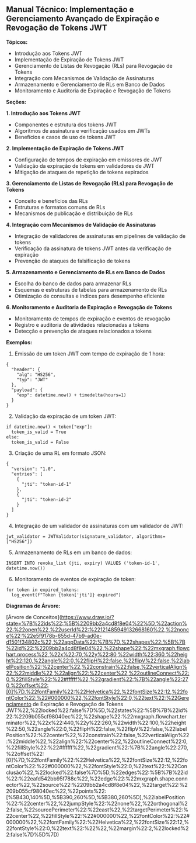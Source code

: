 ## Manual Técnico: Implementação e Gerenciamento Avançado de Expiração e Revogação de Tokens JWT

**Tópicos:**

- Introdução aos Tokens JWT
- Implementação de Expiração de Tokens JWT
- Gerenciamento de Listas de Revogação (RLs) para Revogação de Tokens
- Integração com Mecanismos de Validação de Assinaturas
- Armazenamento e Gerenciamento de RLs em Banco de Dados
- Monitoramento e Auditoria de Expiração e Revogação de Tokens

**Seções:**

**1. Introdução aos Tokens JWT**

- Componentes e estrutura dos tokens JWT
- Algoritmos de assinatura e verificação usados em JWTs
- Benefícios e casos de uso de tokens JWT

**2. Implementação de Expiração de Tokens JWT**

- Configuração de tempos de expiração em emissores de JWT
- Validação da expiração de tokens em validadores de JWT
- Mitigação de ataques de repetição de tokens expirados

**3. Gerenciamento de Listas de Revogação (RLs) para Revogação de Tokens**

- Conceito e benefícios das RLs
- Estruturas e formatos comuns de RLs
- Mecanismos de publicação e distribuição de RLs

**4. Integração com Mecanismos de Validação de Assinaturas**

- Integração de validadores de assinaturas em pipelines de validação de tokens
- Verificação da assinatura de tokens JWT antes da verificação de expiração
- Prevenção de ataques de falsificação de tokens

**5. Armazenamento e Gerenciamento de RLs em Banco de Dados**

- Escolha do banco de dados para armazenar RLs
- Esquemas e estruturas de tabelas para armazenamento de RLs
- Otimização de consultas e índices para desempenho eficiente

**6. Monitoramento e Auditoria de Expiração e Revogação de Tokens**

- Monitoramento de tempos de expiração e eventos de revogação
- Registro e auditoria de atividades relacionadas a tokens
- Detecção e prevenção de ataques relacionados a tokens

**Exemplos:**

1. Emissão de um token JWT com tempo de expiração de 1 hora:

```
{
  "header": {
    "alg": "HS256",
    "typ": "JWT"
  },
  "payload": {
    "exp": datetime.now() + timedelta(hours=1)
  }
}
```

2. Validação da expiração de um token JWT:

```
if datetime.now() < token["exp"]:
  token_is_valid = True
else:
  token_is_valid = False
```

3. Criação de uma RL em formato JSON:

```
{
  "version": "1.0",
  "entries": [
    {
      "jti": "token-id-1"
    },
    {
      "jti": "token-id-2"
    }
  ]
}
```

4. Integração de um validador de assinaturas com um validador de JWT:

```
jwt_validator = JWTValidator(signature_validator, algorithms=["HS256"])
```

5. Armazenamento de RLs em um banco de dados:

```
INSERT INTO revoke_list (jti, expiry) VALUES ('token-id-1', datetime.now())
```

6. Monitoramento de eventos de expiração de token:

```
for token in expired_tokens:
  log_event(f"Token {token['jti']} expired")
```

**Diagramas de Árvore:**

[Árvore de Conceitos](https://www.draw.io/?state=%7B%22ids%22:%5B%2209bb2a4cd8f8e04%22%5D,%22action%22:%22open%22,%22userId%22:%22121485949132668160%22,%22nonce%22:%22e5f9178b-655d-47b9-ad0e-d1501f34802c%22,%22appData%22:%7B%7D,%22shapes%22:%5B%7B%22id%22:%2209bb2a4cd8f8e04%22,%22shape%22:%22mxgraph.flowchart.process%22,%22x%22:70,%22y%22:80,%22width%22:360,%22height%22:120,%22angle%22:0,%22flipH%22:false,%22flipV%22:false,%22labelPosition%22:%22center%22,%22constrain%22:false,%22verticalAlign%22:%22middle%22,%22align%22:%22center%22,%22outlineConnect%22:0,%22fillStyle%22:%22#ffffff%22,%22gradient%22:%7B%22angle%22:270,%22offset%22:[0]%7D,%22fontFamily%22:%22Helvetica%22,%22fontSize%22:12,%22fontColor%22:%22#000000%22,%22fontStyle%22:0,%22text%22:%22Gerenciamento de Expiração e Revogação de Tokens JWT%22,%22locked%22:false%7D%5D,%22states%22:%5B%7B%22id%22:%2209b055cf98040ec%22,%22shape%22:%22mxgraph.flowchart.terminator%22,%22x%22:440,%22y%22:260,%22width%22:100,%22height%22:50,%22angle%22:0,%22flipH%22:false,%22flipV%22:false,%22labelPosition%22:%22center%22,%22constrain%22:false,%22verticalAlign%22:%22middle%22,%22align%22:%22center%22,%22outlineConnect%22:0,%22fillStyle%22:%22#ffffff%22,%22gradient%22:%7B%22angle%22:270,%22offset%22:[0]%7D,%22fontFamily%22:%22Helvetica%22,%22fontSize%22:12,%22fontColor%22:%22#000000%22,%22fontStyle%22:0,%22text%22:%22Conclusão%22,%22locked%22:false%7D%5D,%22edges%22:%5B%7B%22id%22:%22eafd542bb95f788c%22,%22edge%22:%22mxgraph.shape.connector%22,%22source%22:%2209bb2a4cd8f8e04%22,%22target%22:%2209b055cf98040ec%22,%22points%22:[%5B430,140%5D,%5B390,260%5D,%5B380,260%5D],%22labelPosition%22:%22center%22,%22jumpStyle%22:%22none%22,%22orthogonal%22:false,%22sourcePerimeter%22:%22east%22,%22targetPerimeter%22:%22center%22,%22fillStyle%22:%22#000000%22,%22fontColor%22:%22#000000%22,%22fontFamily%22:%22Helvetica%22,%22fontSize%22:12,%22fontStyle%22:0,%22text%22:%22%22,%22margin%22:2,%22locked%22:false%7D%5D%7D)